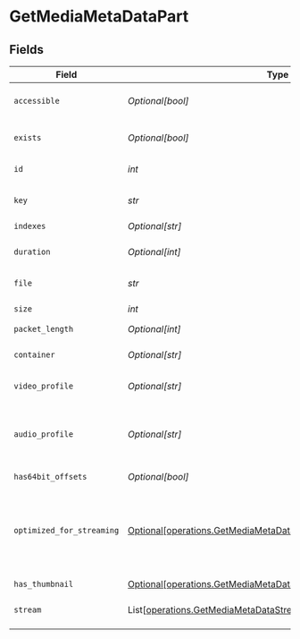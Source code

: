 # GetMediaMetaDataPart


## Fields

| Field                                                                                                                                        | Type                                                                                                                                         | Required                                                                                                                                     | Description                                                                                                                                  | Example                                                                                                                                      |
| -------------------------------------------------------------------------------------------------------------------------------------------- | -------------------------------------------------------------------------------------------------------------------------------------------- | -------------------------------------------------------------------------------------------------------------------------------------------- | -------------------------------------------------------------------------------------------------------------------------------------------- | -------------------------------------------------------------------------------------------------------------------------------------------- |
| `accessible`                                                                                                                                 | *Optional[bool]*                                                                                                                             | :heavy_minus_sign:                                                                                                                           | Indicates if the part is accessible.                                                                                                         | true                                                                                                                                         |
| `exists`                                                                                                                                     | *Optional[bool]*                                                                                                                             | :heavy_minus_sign:                                                                                                                           | Indicates if the part exists.                                                                                                                | true                                                                                                                                         |
| `id`                                                                                                                                         | *int*                                                                                                                                        | :heavy_check_mark:                                                                                                                           | Unique part identifier.                                                                                                                      | 418385                                                                                                                                       |
| `key`                                                                                                                                        | *str*                                                                                                                                        | :heavy_check_mark:                                                                                                                           | Key to access this part.                                                                                                                     | /library/parts/418385/1735864239/file.mkv                                                                                                    |
| `indexes`                                                                                                                                    | *Optional[str]*                                                                                                                              | :heavy_minus_sign:                                                                                                                           | N/A                                                                                                                                          | sd                                                                                                                                           |
| `duration`                                                                                                                                   | *Optional[int]*                                                                                                                              | :heavy_minus_sign:                                                                                                                           | Duration of the part in milliseconds.                                                                                                        | 9610350                                                                                                                                      |
| `file`                                                                                                                                       | *str*                                                                                                                                        | :heavy_check_mark:                                                                                                                           | File path for the part.                                                                                                                      | /mnt/Movies_1/W/Wicked (2024).mkv                                                                                                            |
| `size`                                                                                                                                       | *int*                                                                                                                                        | :heavy_check_mark:                                                                                                                           | File size in bytes.                                                                                                                          | 30649952104                                                                                                                                  |
| `packet_length`                                                                                                                              | *Optional[int]*                                                                                                                              | :heavy_minus_sign:                                                                                                                           | N/A                                                                                                                                          | 188                                                                                                                                          |
| `container`                                                                                                                                  | *Optional[str]*                                                                                                                              | :heavy_minus_sign:                                                                                                                           | Container format of the part.                                                                                                                | mkv                                                                                                                                          |
| `video_profile`                                                                                                                              | *Optional[str]*                                                                                                                              | :heavy_minus_sign:                                                                                                                           | Video profile for the part.                                                                                                                  | main 10                                                                                                                                      |
| `audio_profile`                                                                                                                              | *Optional[str]*                                                                                                                              | :heavy_minus_sign:                                                                                                                           | The audio profile used for the media (e.g., DTS, Dolby Digital, etc.).                                                                       | dts                                                                                                                                          |
| `has64bit_offsets`                                                                                                                           | *Optional[bool]*                                                                                                                             | :heavy_minus_sign:                                                                                                                           | N/A                                                                                                                                          | false                                                                                                                                        |
| `optimized_for_streaming`                                                                                                                    | [Optional[operations.GetMediaMetaDataLibraryOptimizedForStreaming]](../../models/operations/getmediametadatalibraryoptimizedforstreaming.md) | :heavy_minus_sign:                                                                                                                           | Has this media been optimized for streaming. NOTE: This can be 0, 1, false or true                                                           |                                                                                                                                              |
| `has_thumbnail`                                                                                                                              | [Optional[operations.GetMediaMetaDataHasThumbnail]](../../models/operations/getmediametadatahasthumbnail.md)                                 | :heavy_minus_sign:                                                                                                                           | N/A                                                                                                                                          | 1                                                                                                                                            |
| `stream`                                                                                                                                     | List[[operations.GetMediaMetaDataStream](../../models/operations/getmediametadatastream.md)]                                                 | :heavy_minus_sign:                                                                                                                           | An array of streams for this part.                                                                                                           |                                                                                                                                              |